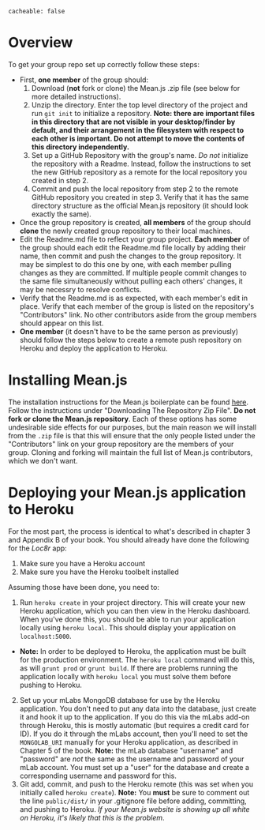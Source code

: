 ```
cacheable: false
```

# Overview

To get your group repo set up correctly follow these steps:

* First, **one member** of the group should:
  1. Download (**not** fork or clone) the Mean.js .zip file (see below for more detailed instructions).
  2. Unzip the directory. Enter the top level directory of the project and run `git init` to initialize a repository. **Note: there are important files in this directory that are not visible in your desktop/finder by default, and their arrangement in the filesystem with respect to each other is important. Do not attempt to move the contents of this directory independently.**
  3. Set up a GitHub Repository with the group's name. *Do not* initialize the repository with a Readme. Instead, follow the instructions to set the new GitHub repository as a remote for the local repository you created in step 2.
  4. Commit and push the local repository from step 2 to the remote GitHub repository you created in step 3. Verify that it has the same directory structure as the official Mean.js repository (it should look exactly the same).
* Once the group repository is created, **all members** of the group should **clone** the newly created group repository to their local machines.
* Edit the Readme.md file to reflect your group project. **Each member** of the group should each edit the Readme.md file locally by adding their name, then commit and push the changes to the group repository. It may be simplest to do this one by one, with each member pulling changes as they are committed. If multiple people commit changes to the same file simultaneously without pulling each others' changes, it may be necessry to resolve conflicts.
* Verify that the Readme.md is as expected, with each member's edit in place. Verify that each member of the group is listed on the repository's "Contributors" link. No other contributors aside from the group members should appear on this list.
* **One member** (it doesn't have to be the same person as previously) should follow the steps below to create a remote push repository on Heroku and deploy the application to Heroku.

# Installing Mean.js

The installation instructions for the Mean.js boilerplate can be found [here](https://github.com/meanjs/mean). Follow the instructions under "Downloading The Repository Zip File". **Do not fork or clone the Mean.js repository**. Each of these options has some undesirable side effects for our purposes, but the main reason we will install from the `.zip` file is that this will ensure that the only people listed under the "Contributors" link on your group repository are the members of your group. Cloning and forking will maintain the full list of Mean.js contributors, which we don't want.

<!-- download_mean_zip.png -->

# Deploying your Mean.js application to Heroku

For the most part, the process is identical to what's described in chapter 3 and Appendix B of your book. You should already have done the following for the *Loc8r* app:

1. Make sure you have a Heroku account
2. Make sure you have the Heroku toolbelt installed

Assuming those have been done, you need to:

1. Run `heroku create` in your project directory. This will create your new Heroku application, which you can then view in the Heroku dashboard.
When you've done this, you should be able to run your application locally using `heroku local`. This should display your application on `localhost:5000`.
 * **Note:** In order to be deployed to Heroku, the application must be built for the production environment. The `heroku local` command will do this, as will `grunt prod` or `grunt build`. If there are problems running the application locally with `heroku local` you must solve them before pushing to Heroku.
2. Set up your mLabs MongoDB database for use by the Heroku application. You don't need to put any data into the database, just create it and hook it up to the application. If you do this via the mLabs add-on through Heroku, this is mostly automatic (but requires a credit card for ID). If you do it through the mLabs account, then you'll need to set the `MONGOLAB_URI` manually for your Heroku application, as described in Chapter 5 of the book. **Note:** the mLab database "username" and "password" are *not* the same as the username and password of your mLab account. You must set up a "user" for the database and create a corresponding username and password for this.
3. Git add, commit, and push to the Heroku remote (this was set when you initially called `heroku create`). **Note:** You **must** be sure to comment out the line `public/dist/` in your .gitignore file before adding, committing, and pushing to Heroku. *If your Mean.js website is showing up all white on Heroku, it's likely that this is the problem*.
